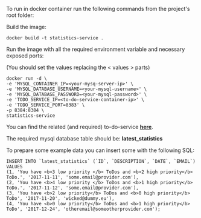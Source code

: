 To run in docker container run the following commands from the project's root folder:

Build the image:
```
docker build -t statistics-service .
```

Run the image with all the required environment variable and necessary exposed ports:

(You should set the values replacing the < values > parts)
```
docker run -d \
-e 'MYSQL_CONTAINER_IP=<your-mysq-server-ip>' \
-e 'MYSQL_DATABASE_USERNAME=<your-mysql-username>' \
-e 'MYSQL_DATABASE_PASSWORD=<your-mysql-password>' \
-e 'TODO_SERVICE_IP=<to-do-service-container-ip>' \
-e 'TODO_SERVICE_PORT=8383' \
-p 8384:8384 \
statistics-service
```

You can find the related (and required) to-do-service **[here](https://github.com/gregito/SpringMicroserviceJPA)**.

The required mysql database table should be: **latest_statistics**

To prepare some example data you can insert some with the following SQL:
```
INSERT INTO `latest_statistics` (`ID`, `DESCRIPTION`, `DATE`, `EMAIL`) VALUES
(1, 'You have <b>3 low priority </b> ToDos and <b>2 high priority</b> ToDo.', '2017-11-11', 'some.email@provider.com'),
(2, 'You have <b>4 low priority </b> ToDos and <b>1 high priority</b> ToDo.', '2017-11-12', 'some.email@provider.com'),
(3, 'You have <b>2 low priority</b> ToDos and <b>0 high priority</b> ToDo', '2017-11-20', 'wicked@dummy.eu'),
(4, 'You have <b>0 low priority</b> ToDos and <b>1 high priority</b> ToDo', '2017-12-24', 'otheremail@someotherprovider.com');
```

